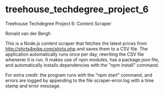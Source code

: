 # treehouse_techdegree_project_6
Treehouse Techdegree Project 6: Content Scraper

Ronald van der Bergh

This is a Node.js content scraper that fetches the latest prices from http://shirts4mike.com/shirts.php and saves them to a CSV file. The application automatically runs once per day, rewriting the CSV file whenever it is run. It makes use of npm modules, has a package.json file, and automatically installs dependencies with the "npm install" command. 

For extra credit: the program runs with the "npm start" command, and errors are logged by appending to the file scraper-error.log with a time stamp and error message.
